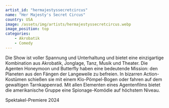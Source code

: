 ```yaml
---
artist_id: "hermajestyssecretcircus"
name: "Her Majesty's Secret Circus"
country: USA
image: /assets/img/artists/hermajestyssecretcircus.webp
image_position: top
categories:
    - Akrobatik
    - Comedy
---
```

Die Show ist voller Spannung und Unterhaltung und bietet eine einzigartige Kombination aus Akrobatik, Jonglage, Tanz, Musik und Theater. Die Agenten Honeymoon und Butterfly haben eine bedeutende Mission: den Planeten aus den Fängen der Langeweile zu befreien. In bizarren Action-Kostümen schießen sie mit einem Klo-Pömpel-Bogen oder fahren auf dem gewaltigen Tarnkappenrad. Mit allen Elementen eines Agentenfilms bietet die amerikanische Gruppe eine Spionage-Komödie auf höchstem Niveau.

Spektakel-Premiere 2024